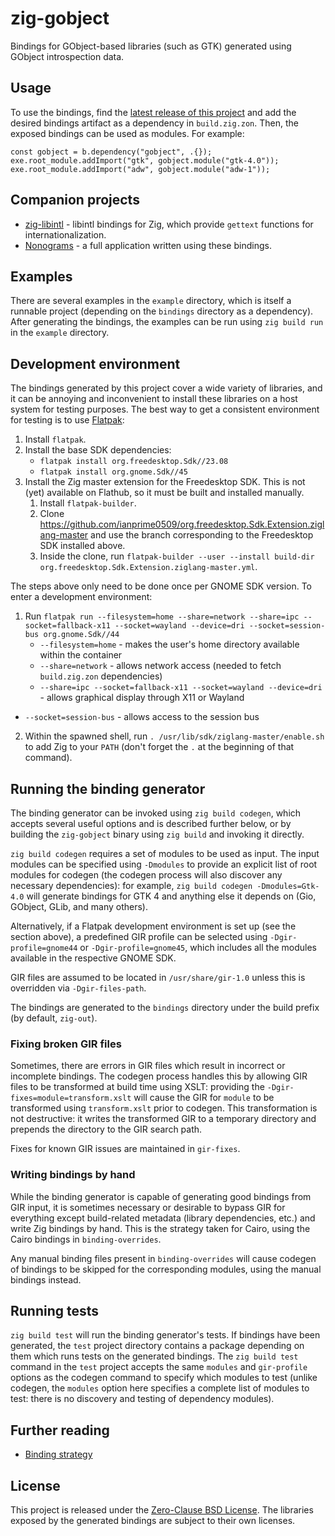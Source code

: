 # zig-gobject

Bindings for GObject-based libraries (such as GTK) generated using GObject
introspection data.

## Usage

To use the bindings, find the [latest release of this
project](https://github.com/ianprime0509/zig-gobject/releases) and add the
desired bindings artifact as a dependency in `build.zig.zon`. Then, the exposed
bindings can be used as modules. For example:

```zig
const gobject = b.dependency("gobject", .{});
exe.root_module.addImport("gtk", gobject.module("gtk-4.0"));
exe.root_module.addImport("adw", gobject.module("adw-1"));
```

## Companion projects

- [zig-libintl](https://github.com/ianprime0509/zig-libintl) - libintl bindings
  for Zig, which provide `gettext` functions for internationalization.
- [Nonograms](https://github.com/ianprime0509/nonograms) - a full application
  written using these bindings.

## Examples

There are several examples in the `example` directory, which is itself a
runnable project (depending on the `bindings` directory as a dependency). After
generating the bindings, the examples can be run using `zig build run` in the
`example` directory.

## Development environment

The bindings generated by this project cover a wide variety of libraries, and it
can be annoying and inconvenient to install these libraries on a host system for
testing purposes. The best way to get a consistent environment for testing is to
use [Flatpak](https://flatpak.org/):

1. Install `flatpak`.
2. Install the base SDK dependencies:
   - `flatpak install org.freedesktop.Sdk//23.08`
   - `flatpak install org.gnome.Sdk//45`
3. Install the Zig master extension for the Freedesktop SDK. This is not (yet)
   available on Flathub, so it must be built and installed manually.
   1. Install `flatpak-builder`.
   2. Clone
      https://github.com/ianprime0509/org.freedesktop.Sdk.Extension.ziglang-master
      and use the branch corresponding to the Freedesktop SDK installed above.
   3. Inside the clone, run `flatpak-builder --user --install build-dir org.freedesktop.Sdk.Extension.ziglang-master.yml`.

The steps above only need to be done once per GNOME SDK version. To enter a
development environment:

1. Run `flatpak run --filesystem=home --share=network --share=ipc --socket=fallback-x11 --socket=wayland --device=dri --socket=session-bus org.gnome.Sdk//44`
   - `--filesystem=home` - makes the user's home directory available within the
     container
   - `--share=network` - allows network access (needed to fetch `build.zig.zon`
     dependencies)
   - `--share=ipc --socket=fallback-x11 --socket=wayland --device=dri` - allows
     graphical display through X11 or Wayland
  - `--socket=session-bus` - allows access to the session bus
2. Within the spawned shell, run `. /usr/lib/sdk/ziglang-master/enable.sh` to
   add Zig to your `PATH` (don't forget the `.` at the beginning of that
   command).

## Running the binding generator

The binding generator can be invoked using `zig build codegen`, which accepts
several useful options and is described further below, or by building the
`zig-gobject` binary using `zig build` and invoking it directly.

`zig build codegen` requires a set of modules to be used as input. The input
modules can be specified using `-Dmodules` to provide an explicit list of root
modules for codegen (the codegen process will also discover any necessary
dependencies): for example, `zig build codegen -Dmodules=Gtk-4.0` will generate
bindings for GTK 4 and anything else it depends on (Gio, GObject, GLib, and many
others).

Alternatively, if a Flatpak development environment is set up (see the section
above), a predefined GIR profile can be selected using `-Dgir-profile=gnome44`
or `-Dgir-profile=gnome45`, which includes all the modules available in the
respective GNOME SDK.

GIR files are assumed to be located in `/usr/share/gir-1.0` unless this is
overridden via `-Dgir-files-path`.

The bindings are generated to the `bindings` directory under the build prefix
(by default, `zig-out`).

### Fixing broken GIR files

Sometimes, there are errors in GIR files which result in incorrect or incomplete
bindings. The codegen process handles this by allowing GIR files to be
transformed at build time using XSLT: providing the
`-Dgir-fixes=module=transform.xslt` will cause the GIR for `module` to be
transformed using `transform.xslt` prior to codegen.  This transformation is not
destructive: it writes the transformed GIR to a temporary directory and prepends
the directory to the GIR search path.

Fixes for known GIR issues are maintained in `gir-fixes`.

### Writing bindings by hand

While the binding generator is capable of generating good bindings from GIR
input, it is sometimes necessary or desirable to bypass GIR for everything
except build-related metadata (library dependencies, etc.) and write Zig
bindings by hand. This is the strategy taken for Cairo, using the Cairo bindings
in `binding-overrides`.

Any manual binding files present in `binding-overrides` will cause codegen of
bindings to be skipped for the corresponding modules, using the manual bindings
instead.

## Running tests

`zig build test` will run the binding generator's tests. If bindings have been
generated, the `test` project directory contains a package depending on them
which runs tests on the generated bindings. The `zig build test` command in the
`test` project accepts the same `modules` and `gir-profile` options as the
codegen command to specify which modules to test (unlike codegen, the `modules`
option here specifies a complete list of modules to test: there is no discovery
and testing of dependency modules).

## Further reading

- [Binding strategy](./doc/binding-strategy.md)

## License

This project is released under the [Zero-Clause BSD
License](https://spdx.org/licenses/0BSD.html). The libraries exposed by the
generated bindings are subject to their own licenses.

